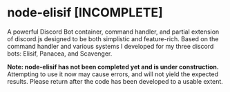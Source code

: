 # node-elisif [INCOMPLETE]
A powerful Discord Bot container, command handler, and partial extension of discord.js designed to be both simplistic and feature-rich. Based on the command handler and various systems I developed for my three discord bots: Elisif, Panacea, and Scavenger.

**Note: node-elisif has not been completed yet and is under construction.** Attempting to use it now may cause errors, and will not yield the expected results. Please return after the code has been developed to a usable extent.
